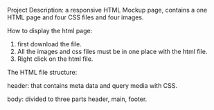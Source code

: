 Project Description: a responsive HTML Mockup page, contains a one HTML page and four CSS files and four images.
   
How to display the html page:

1. first download the file.
2. All the images and css files must be in one place with the html file.
3. Right click on the html file.

The HTML file structure:

header: that contains meta data and query media with CSS.

body: divided to three parts header, main, footer.
